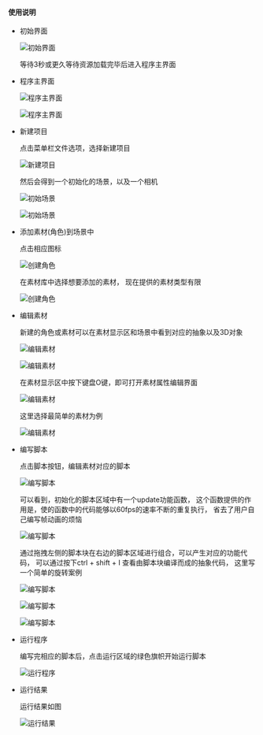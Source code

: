 #### 使用说明

- 初始界面

  ![初始界面](./images/启动界面.png)

  等待3秒或更久等待资源加载完毕后进入程序主界面

- 程序主界面

  ![程序主界面](./images/程序主界面.png)

  ![程序主界面](./images/介绍.png)

- 新建项目

  点击菜单栏文件选项，选择新建项目

  ![新建项目](./images/新建项目.png)

  然后会得到一个初始化的场景，以及一个相机

  ![初始场景](./images/初始相机.png)

  ![初始场景](./images/初始场景.png)

- 添加素材(角色)到场景中

  点击相应图标

  ![创建角色](./images/创建角色.png)

  在素材库中选择想要添加的素材， 现在提供的素材类型有限

  ![创建角色](./images/素材库.png)

- 编辑素材

  新建的角色或素材可以在素材显示区和场景中看到对应的抽象以及3D对象

  ![编辑素材](./images/素材1.png)

  ![编辑素材](./images/素材2.png)

  在素材显示区中按下键盘O键，即可打开素材属性编辑界面

  ![编辑素材](./images/编辑素材.png)

  这里选择最简单的素材为例

  ![编辑素材](./images/编辑素材2.png)

- 编写脚本

  点击脚本按钮，编辑素材对应的脚本

  ![编写脚本](./images/编写脚本.png)

  可以看到，初始化的脚本区域中有一个update功能函数， 这个函数提供的作用是，使的函数中的代码能够以60fps的速率不断的重复执行， 省去了用户自己编写帧动画的烦恼

  ![编写脚本](./images/编写脚本2.png)

  通过拖拽左侧的脚本块在右边的脚本区域进行组合，可以产生对应的功能代码， 可以通过按下ctrl + shift + I 查看由脚本块编译而成的抽象代码， 这里写一个简单的旋转案例

  ![编写脚本](./images/编写脚本3.png)

  ![编写脚本](./images/编写脚本4.png)

  ![编写脚本](./images/编写脚本5.png)

- 运行程序

  编写完相应的脚本后，点击运行区域的绿色旗帜开始运行脚本

  ![运行程序](./images/运行程序.png)

- 运行结果

  运行结果如图

  ![运行结果](./images/运行结果.gif)
